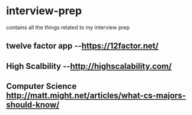 # interview-prep
contains all the things related to my interview prep
## twelve factor app --https://12factor.net/
## High Scalbility --http://highscalability.com/

## Computer Science http://matt.might.net/articles/what-cs-majors-should-know/
